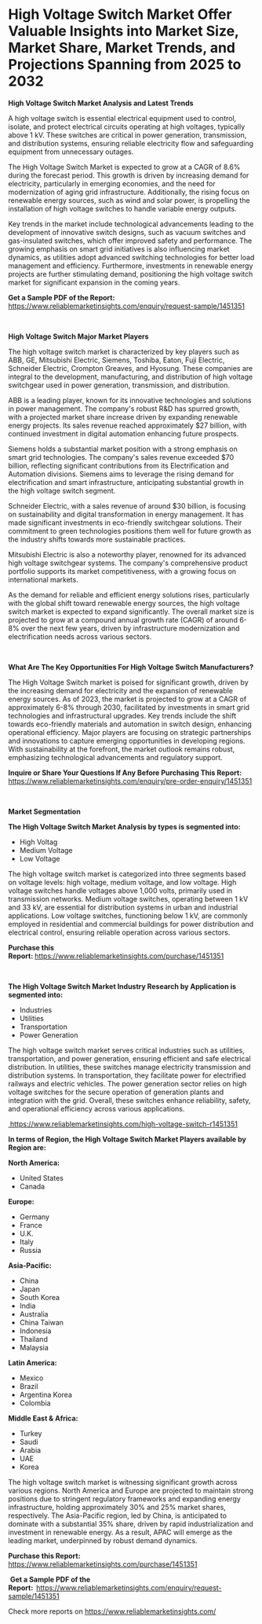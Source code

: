 <p><h1>High Voltage Switch Market Offer Valuable Insights into Market Size, Market Share, Market Trends, and Projections Spanning from 2025 to 2032</h1></p><p><strong>High Voltage Switch Market Analysis and Latest Trends</strong></p>
<p><p>A high voltage switch is essential electrical equipment used to control, isolate, and protect electrical circuits operating at high voltages, typically above 1 kV. These switches are critical in power generation, transmission, and distribution systems, ensuring reliable electricity flow and safeguarding equipment from unnecessary outages.</p><p>The High Voltage Switch Market is expected to grow at a CAGR of 8.6% during the forecast period. This growth is driven by increasing demand for electricity, particularly in emerging economies, and the need for modernization of aging grid infrastructure. Additionally, the rising focus on renewable energy sources, such as wind and solar power, is propelling the installation of high voltage switches to handle variable energy outputs.</p><p>Key trends in the market include technological advancements leading to the development of innovative switch designs, such as vacuum switches and gas-insulated switches, which offer improved safety and performance. The growing emphasis on smart grid initiatives is also influencing market dynamics, as utilities adopt advanced switching technologies for better load management and efficiency. Furthermore, investments in renewable energy projects are further stimulating demand, positioning the high voltage switch market for significant expansion in the coming years.</p></p>
<p><strong>Get a Sample PDF of the Report:&nbsp;</strong> <a href="https://www.reliablemarketinsights.com/enquiry/request-sample/1451351?utm_campaign=2206&utm_medium=2&utm_source=Github&utm_content=ia&utm_term=17022025&utm_id=high-voltage-switch">https://www.reliablemarketinsights.com/enquiry/request-sample/1451351</a></p>
<p>&nbsp;</p>
<p><strong>High Voltage Switch Major Market Players</strong></p>
<p><p>The high voltage switch market is characterized by key players such as ABB, GE, Mitsubishi Electric, Siemens, Toshiba, Eaton, Fuji Electric, Schneider Electric, Crompton Greaves, and Hyosung. These companies are integral to the development, manufacturing, and distribution of high voltage switchgear used in power generation, transmission, and distribution.</p><p>ABB is a leading player, known for its innovative technologies and solutions in power management. The company's robust R&D has spurred growth, with a projected market share increase driven by expanding renewable energy projects. Its sales revenue reached approximately $27 billion, with continued investment in digital automation enhancing future prospects.</p><p>Siemens holds a substantial market position with a strong emphasis on smart grid technologies. The company's sales revenue exceeded $70 billion, reflecting significant contributions from its Electrification and Automation divisions. Siemens aims to leverage the rising demand for electrification and smart infrastructure, anticipating substantial growth in the high voltage switch segment.</p><p>Schneider Electric, with a sales revenue of around $30 billion, is focusing on sustainability and digital transformation in energy management. It has made significant investments in eco-friendly switchgear solutions. Their commitment to green technologies positions them well for future growth as the industry shifts towards more sustainable practices.</p><p>Mitsubishi Electric is also a noteworthy player, renowned for its advanced high voltage switchgear systems. The company's comprehensive product portfolio supports its market competitiveness, with a growing focus on international markets.</p><p>As the demand for reliable and efficient energy solutions rises, particularly with the global shift toward renewable energy sources, the high voltage switch market is expected to expand significantly. The overall market size is projected to grow at a compound annual growth rate (CAGR) of around 6-8% over the next few years, driven by infrastructure modernization and electrification needs across various sectors.</p></p>
<p>&nbsp;</p>
<p><strong>What Are The Key Opportunities For High Voltage Switch Manufacturers?</strong></p>
<p><p>The High Voltage Switch market is poised for significant growth, driven by the increasing demand for electricity and the expansion of renewable energy sources. As of 2023, the market is projected to grow at a CAGR of approximately 6-8% through 2030, facilitated by investments in smart grid technologies and infrastructural upgrades. Key trends include the shift towards eco-friendly materials and automation in switch design, enhancing operational efficiency. Major players are focusing on strategic partnerships and innovations to capture emerging opportunities in developing regions. With sustainability at the forefront, the market outlook remains robust, emphasizing technological advancements and regulatory support.</p></p>
<p><strong>Inquire or Share Your Questions If Any Before Purchasing This Report:</strong> <a href="https://www.reliablemarketinsights.com/enquiry/pre-order-enquiry/1451351?utm_campaign=2206&utm_medium=2&utm_source=Github&utm_content=ia&utm_term=17022025&utm_id=high-voltage-switch">https://www.reliablemarketinsights.com/enquiry/pre-order-enquiry/1451351</a></p>
<p>&nbsp;</p>
<p><strong>Market Segmentation</strong></p>
<p><strong>The High Voltage Switch Market Analysis by types is segmented into:</strong></p>
<p><ul><li>High Voltag</li><li>Medium Voltage</li><li>Low Voltage</li></ul></p>
<p><p>The high voltage switch market is categorized into three segments based on voltage levels: high voltage, medium voltage, and low voltage. High voltage switches handle voltages above 1,000 volts, primarily used in transmission networks. Medium voltage switches, operating between 1 kV and 33 kV, are essential for distribution systems in urban and industrial applications. Low voltage switches, functioning below 1 kV, are commonly employed in residential and commercial buildings for power distribution and electrical control, ensuring reliable operation across various sectors.</p></p>
<p><strong>Purchase this Report:&nbsp;</strong><a href="https://www.reliablemarketinsights.com/purchase/1451351?utm_campaign=2206&utm_medium=2&utm_source=Github&utm_content=ia&utm_term=17022025&utm_id=high-voltage-switch">https://www.reliablemarketinsights.com/purchase/1451351</a></p>
<p>&nbsp;</p>
<p><strong>The High Voltage Switch Market Industry Research by Application is segmented into:</strong></p>
<p><ul><li>Industries</li><li>Utilities</li><li>Transportation</li><li>Power Generation</li></ul></p>
<p><p>The high voltage switch market serves critical industries such as utilities, transportation, and power generation, ensuring efficient and safe electrical distribution. In utilities, these switches manage electricity transmission and distribution systems. In transportation, they facilitate power for electrified railways and electric vehicles. The power generation sector relies on high voltage switches for the secure operation of generation plants and integration with the grid. Overall, these switches enhance reliability, safety, and operational efficiency across various applications.</p></p>
<p><a href="https://www.reliablemarketinsights.com/high-voltage-switch-r1451351?utm_campaign=2206&utm_medium=2&utm_source=Github&utm_content=ia&utm_term=17022025&utm_id=high-voltage-switch">&nbsp;https://www.reliablemarketinsights.com/high-voltage-switch-r1451351</a></p>
<p><strong>In terms of Region, the High Voltage Switch Market Players available by Region are:</strong></p>
<p>
    <p> <strong> North America: </strong>
        <ul>
            <li>United States</li>
            <li>Canada</li>
        </ul>
        </p> 
    <p> <strong> Europe: </strong>
        <ul>
            <li>Germany</li>
            <li>France</li>
            <li>U.K.</li>
            <li>Italy</li>
            <li>Russia</li>
        </ul>
        </p> 
    <p> <strong> Asia-Pacific: </strong>
        <ul>
            <li>China</li>
            <li>Japan</li>
            <li>South Korea</li>
            <li>India</li>
            <li>Australia</li>
            <li>China Taiwan</li>
            <li>Indonesia</li>
            <li>Thailand</li>
            <li>Malaysia</li>
        </ul>
        </p> 
    <p> <strong> Latin America: </strong>
        <ul>
            <li>Mexico</li>
            <li>Brazil</li>
            <li>Argentina Korea</li>
            <li>Colombia</li>
        </ul>
        </p> 
    <p> <strong> Middle East & Africa: </strong>
        <ul>
            <li>Turkey</li>
            <li>Saudi</li>
            <li>Arabia</li>
            <li>UAE</li>
            <li>Korea</li>
        </ul>
    </p>
    </p>
<p><p>The high voltage switch market is witnessing significant growth across various regions. North America and Europe are projected to maintain strong positions due to stringent regulatory frameworks and expanding energy infrastructure, holding approximately 30% and 25% market shares, respectively. The Asia-Pacific region, led by China, is anticipated to dominate with a substantial 35% share, driven by rapid industrialization and investment in renewable energy. As a result, APAC will emerge as the leading market, underpinned by robust demand dynamics.</p></p>
<p><strong>Purchase this Report: </strong><a href="https://www.reliablemarketinsights.com/purchase/1451351?utm_campaign=2206&utm_medium=2&utm_source=Github&utm_content=ia&utm_term=17022025&utm_id=high-voltage-switch">https://www.reliablemarketinsights.com/purchase/1451351</a></p>
<p>&nbsp;<strong>Get a Sample PDF of the Report:&nbsp;&nbsp;</strong><a href="https://www.reliablemarketinsights.com/enquiry/request-sample/1451351?utm_campaign=2206&utm_medium=2&utm_source=Github&utm_content=ia&utm_term=17022025&utm_id=high-voltage-switch">https://www.reliablemarketinsights.com/enquiry/request-sample/1451351</a></p>
<p><strong></strong></p>
<p>Check more reports on <a href="https://www.reliablemarketinsights.com/?utm_campaign=2206&utm_medium=2&utm_source=Github&utm_content=ia&utm_term=17022025&utm_id=high-voltage-switch">https://www.reliablemarketinsights.com/</a></p>